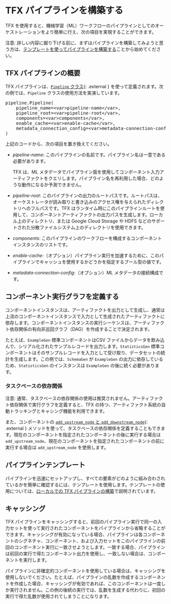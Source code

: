 # TFX パイプラインを構築する

TFX を使用すると、機械学習（ML）ワークフローのパイプラインとしてのオーケストレーションをより簡単に行え、次の項目を実現することができます。

注意: 詳しい内容に掘り下げる前に、まずはパイプラインを構築してみようと思う方は、[テンプレートを使ってパイプラインを構築する](#build_a_pipeline_using_a_template)ことから始めてください。

## TFX パイプラインの概要

TFX パイプラインは、[`Pipeline` クラス](https://github.com/tensorflow/tfx/blob/master/tfx/orchestration/pipeline.py){: .external } を使って定義されます。次の例では、`Pipeline` クラスの使用方法を実演しています。

<pre class="devsite-click-to-copy prettyprint">pipeline.Pipeline(
    pipeline_name=&lt;var&gt;pipeline-name&lt;/var&gt;,
    pipeline_root=&lt;var&gt;pipeline-root&lt;/var&gt;,
    components=&lt;var&gt;components&lt;/var&gt;,
    enable_cache=&lt;var&gt;enable-cache&lt;/var&gt;,
    metadata_connection_config=&lt;var&gt;metadata-connection-config&lt;/var&gt;,
)
</pre>

上記のコードから、次の項目を置き換えてください。

- <var>pipeline-name</var>: このパイプラインの名前です。パイプライン名は一意である必要があります。

    TFX は、ML メタデータでパイプライン面を使用してコンポーネント入力アーティファクトをクエリします。パイプライン名を再利用した場合、どのような動作になるか予測できません。

- <var>pipeline-root</var>: このパイプラインの出力のルートパスです。ルートパスは、オーケストレータが読み取りと書き込みのアクセス権を与えられたディレクトリへのフルパスです。TFX はランタイム時にこのパイプラインルートを使用して、コンポーネントアーティファクトの出力パスを生成します。ローカル上のディレクトリ、または Google Cloud Storage や HDFS などのサポートされた分散ファイルシステム上のディレクトリを使用できます。

- <var>components</var>: このパイプラインのワークフローを構成するコンポーネントインスタンスのリストです。

- <var>enable-cache</var>:（オプション）パイプライン実行を加速するために、このパイプラインでキャッシュを使用するかどうかを指定するブール型の値です。

- <var>metadata-connection-config</var>:（オプション）ML メタデータの接続構成です。

## コンポーネント実行グラフを定義する

コンポーネントインスタンスは、アーティファクトを出力として生成し、通常は上流のコンポーネントインスタンスで入力として生成されたアーティファクトに依存します。コンポーネントインスタンスの実行シーケンスは、アーティファクト依存関係の有向非巡回グラフ（DAG）を作成することで決定されます。

たとえば、`ExampleGen` 標準コンポーネントはCSV ファイルからデータを飲み込んで、シリアル化されたサンプルレコードを出力します。`StatisticsGen` 標準コンポーネントはそのサンプルレコードを入力として受け取り、データセットの統計を生成します。この例では、`SchemaGen` が `ExampleGen` の出力に依存しているため、`StatisticsGen` のインスタンスは `ExampleGen` の後に続く必要があります。

### タスクベースの依存関係

注意: 通常、タスクベースの依存関係の使用は推奨されません。アーティファクト依存関係で実行グラフを定義すると、TFX の持つ、アーティファクト系統の自動トラッキングとキャシング機能を利用できます。

また、コンポーネントの [`add_upstream_node` と `add_downstream_node`](https://github.com/tensorflow/tfx/blob/master/tfx/components/base/base_node.py){: .external } メソッドを使って、タスクベースの依存関係を定義することもできます。現在のコンポーネントを指定されたコンポーネントの後に実行する場合は `add_upstream_node`、現在のコンポーネントを指定されたコンポーネントの前に実行する場合は `add_upstream_node` を使用します。

## パイプラインテンプレート

パイプラインを迅速にセットアップし、すべての要素がどのように組み合わされているかを簡単に確認するには、テンプレートを使用します。テンプレートの使用については、[ローカルでの TFX パイプラインの構築](build_local_pipeline)で説明されています。

## キャッシング

TFX パイプラインをキャッシングすると、前回のパイプライン実行で同一の入力セットを使って実行されたコンポーネントをパイプラインから省略することができます。キャッシングが有効になっている場合、パイプラインは各コンポーネントのシグネチャ、コンポーネント、および入力セットをこのパイプラインの前回のコンポーネント実行に一致させようとします。一致する場合、パイプラインは前回の実行で得たコンポーネント出力を使用し、一致しない場合は、コンポーネントを実行します。

パイプラインに非確定的コンポーネントを使用している場合は、キャッシングを使用しないでください。たとえば、パイプラインの乱数を作成するコンポーネントを作成した場合、キャッシングが有効であれば、このコンポーネントは一度しか実行されません。この例の後続の実行では、乱数を生成する代わりに、初回の実行で得た乱数が使用されてしまうことになります。
